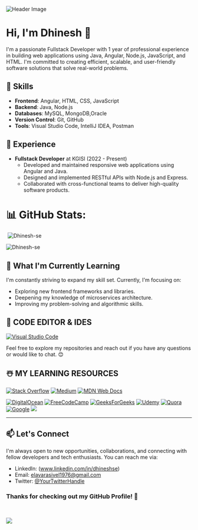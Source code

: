 
<!-- Add a banner or header image -->
![Header Image](link-to-your-header-image.png)


# Hi, I'm Dhinesh 👋

I'm a passionate Fullstack Developer with 1 year of professional experience in building web applications using Java, Angular, Node.js, JavaScript, and HTML. I'm committed to creating efficient, scalable, and user-friendly software solutions that solve real-world problems.

## 🔧 Skills

- **Frontend**: Angular, HTML, CSS, JavaScript
- **Backend**: Java, Node.js
- **Databases**: MySQL, MongoDB,Oracle
- **Version Control**: Git, GitHub
- **Tools**: Visual Studio Code, IntelliJ IDEA, Postman

## 📜 Experience

- **Fullstack Developer** at KGISl (2022 - Present)
  - Developed and maintained responsive web applications using Angular and Java.
  - Designed and implemented RESTful APIs with Node.js and Express.
  - Collaborated with cross-functional teams to deliver high-quality software products.

# 📊 GitHub Stats:
<p>&nbsp;<img align="center" src="https://github-readme-stats.vercel.app/api?username=Dhinesh-se&show_icons=true&locale=en" alt="Dhinesh-se" /></p>

<p><img align="center" src="https://github-readme-streak-stats.herokuapp.com/?user=Dhinesh-se&" alt="Dhinesh-se" /></p>

## 🌱 What I'm Currently Learning

I'm constantly striving to expand my skill set. Currently, I'm focusing on:

- Exploring new frontend frameworks and libraries.
- Deepening my knowledge of microservices architecture.
- Improving my problem-solving and algorithmic skills.

## 📄 **CODE EDITOR & IDES**

[![Visual Studio Code](https://img.shields.io/badge/VS%20Code-0078d7.svg?style=for-the-badge&logo=visual-studio-code&logoColor=white "Visual Studio Code")][repo]

Feel free to explore my repositories and reach out if you have any questions or would like to chat. 😊

## ☃️ **MY LEARNING RESOURCES**

[![Stack Overflow](https://img.shields.io/badge/-Stackoverflow-FE7A16?style=for-the-badge&logo=stack-overflow&logoColor=white)][sof]
[![Medium](https://img.shields.io/badge/Medium-12100E?style=for-the-badge&logo=medium&logoColor=white)][medium]
[![MDN Web Docs](https://img.shields.io/badge/MDN_Web_Docs-black?style=for-the-badge&logo=mdnwebdocs&logoColor=white)][mdn]
<!--[![](https://img.shields.io/badge/YouTube-FF0000?style=for-the-badge&logo=youtube&logoColor=white)][youtube]-->
[![DigitalOcean](https://img.shields.io/badge/DO_Community-%230167ff.svg?style=for-the-badge&logo=digitalOcean&logoColor=white)][doc]
[![FreeCodeCamp](https://img.shields.io/badge/Freecodecamp-%23123.svg?&style=for-the-badge&logo=freecodecamp&logoColor=green)][fcc]
[![GeeksForGeeks](https://img.shields.io/badge/GeeksforGeeks-gray?style=for-the-badge&logo=geeksforgeeks&logoColor=35914c)][gog]
[![Udemy](https://img.shields.io/badge/Udemy-A435F0?style=for-the-badge&logo=Udemy&logoColor=white)][udemy]
[![Quora](https://img.shields.io/badge/Quora-%23B92B27.svg?style=for-the-badge&logo=Quora&logoColor=white)][quora]
[![Google](https://img.shields.io/badge/google-4285F4?style=for-the-badge&logo=google&logoColor=white)][google]
[![](https://img.shields.io/badge/GitHub-100000?style=for-the-badge&logo=github&logoColor=white)][github]

[medium]: https://medium.com/
[github]: https://github.com/
[google]: https://www.google.com
[mdn]: https://developer.mozilla.org/en-US/
[wiki]: https://en.wikipedia.org/wiki/Main_Page
[quora]: https://www.quora.com/
[doc]: https://www.digitalocean.com/community
[udemy]: https://www.udemy.com/
[gog]: https://www.geeksforgeeks.org/
[fcc]: https://www.freecodecamp.org/
[sof]: https://stackoverflow.com/
[repo]: https://github.com/codingstella?tab=repositories

<hr />

## 📫 Let's Connect

I'm always open to new opportunities, collaborations, and connecting with fellow developers and tech enthusiasts. You can reach me via:

- LinkedIn: (www.linkedin.com/in/dhineshse)
- Email: elavarasivel1976@gmail.com
- Twitter: [@YourTwitterHandle](link-to-twitter)

### **Thanks for checking out my GitHub Profile!** 🙏

<br />

![](https://img.shields.io/github/followers/Dhinesh-se?logo=github&style=for-the-badge&color=0891b2&labelColor=1c1917)

<br />
